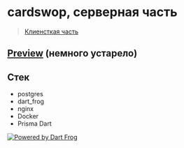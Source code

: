 # cardswop, серверная часть

>[Клиенсткая часть](https://github.com/qoeru/cardswop-client)


## [Preview](https://drive.google.com/file/d/1wNqMHmWK4jgSyofAxVKvAUaa-ibFMLUu/view?usp=sharing) (немного устарело)

## Стек
- postgres
- dart_frog
- nginx
- Docker
- Prisma Dart




[![Powered by Dart Frog](https://img.shields.io/endpoint?url=https://tinyurl.com/dartfrog-badge)](https://dartfrog.vgv.dev)
